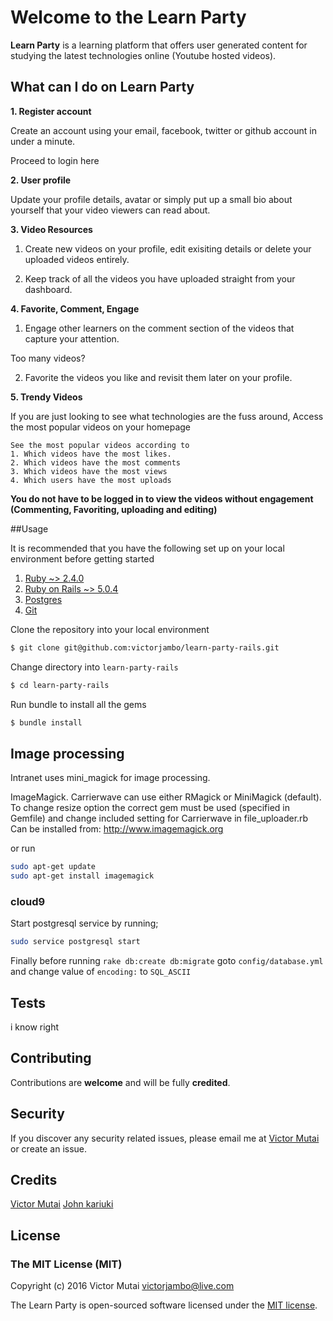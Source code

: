 # Welcome to the Learn Party

**Learn Party** is a learning platform that offers user generated content for studying the latest technologies online (Youtube hosted videos).

## What can I do on Learn Party

**1. Register account**

Create an account using your email, facebook, twitter or github account in under a minute.

Proceed to login here

**2. User profile**

Update your profile details, avatar or simply put up a small bio about yourself that your video viewers can read about. 

**3. Video Resources**

1. Create new videos on your profile, edit exisiting details or delete your uploaded videos entirely.

2. Keep track of all the videos you have uploaded straight from your dashboard.

**4. Favorite, Comment, Engage**


1. Engage other learners on the comment section of the videos that capture your attention.

Too many videos?

2. Favorite the videos you like and revisit them later on your profile.

**5. Trendy Videos**

If you are just looking to see what technologies are the fuss around, Access the most popular videos on your homepage

```
See the most popular videos according to
1. Which videos have the most likes.
2. Which videos have the most comments
3. Which videos have the most views
4. Which users have the most uploads
```

**You do not have to be logged in to view the videos without engagement (Commenting, Favoriting, uploading and editing)**

##Usage

It is recommended that you have the following set up on your local environment before getting started

1. [Ruby ~> 2.4.0](https://www.ruby-lang.org/en/downloads/)
2. [Ruby on Rails ~> 5.0.4](http://rubyonrails.org/)
3. [Postgres](http://www.postgresql.org)
4. [Git](https://git-scm.com)

Clone the repository into your local environment

```bash
$ git clone git@github.com:victorjambo/learn-party-rails.git
```

Change directory into `learn-party-rails`

```bash
$ cd learn-party-rails
```

Run bundle to install all the gems

```bash
$ bundle install
```

## Image processing

Intranet uses mini_magick for image processing.

ImageMagick. Carrierwave can use either RMagick or MiniMagick (default). To change resize option the correct gem must be used (specified in Gemfile) and change included setting for Carrierwave in file_uploader.rb
Can be installed from: http://www.imagemagick.org

or run

```bash
sudo apt-get update
sudo apt-get install imagemagick
```

### cloud9
Start postgresql service by running;
```bash
sudo service postgresql start
```
Finally before running `rake db:create db:migrate` goto `config/database.yml` and change value of `encoding:` to `SQL_ASCII`


## Tests

i know right

## Contributing

Contributions are **welcome** and will be fully **credited**.

## Security

If you discover any security related issues, please email me at [Victor Mutai](victorjambo@live.com) or create an issue.

## Credits

[Victor Mutai](https://github.com/victorjambo)
[John kariuki](https://github.com/andela-jkariuki)

## License

### The MIT License (MIT)

Copyright (c) 2016 Victor Mutai <victorjambo@live.com>

The Learn Party is open-sourced software licensed under the [MIT license](http://opensource.org/licenses/MIT).